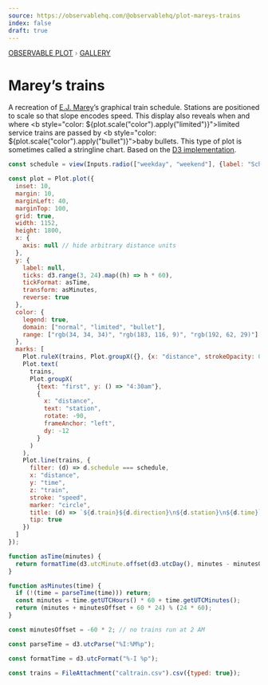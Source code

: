 ```yaml
---
source: https://observablehq.com/@observablehq/plot-mareys-trains
index: false
draft: true
---
```


<div style="color: grey; font: 13px/25.5px var(--sans-serif); text-transform: uppercase;"><h1 style="display: none;">Plot: Marey’s trains</h1><a href="/plot">Observable Plot</a> › <a href="/@observablehq/plot-gallery">Gallery</a></div>

# Marey’s trains

A recreation of [E.J. Marey](https://en.wikipedia.org/wiki/Étienne-Jules_Marey)’s graphical train schedule. Stations are positioned to scale so that slope encodes speed. This display also reveals when and where <b style="color: ${plot.scale("color").apply("limited")}">limited service trains</b> are passed by <b style="color: ${plot.scale("color").apply("bullet")}">baby bullets</b>. This type of plot is sometimes called a stringline chart. Based on the [D3 implementation](/@d3/mareys-trains).

```js
const schedule = view(Inputs.radio(["weekday", "weekend"], {label: "Schedule", value: "weekday"}));
```

```js echo
const plot = Plot.plot({
  inset: 10,
  margin: 10,
  marginLeft: 40,
  marginTop: 100,
  grid: true,
  width: 1152,
  height: 1800,
  x: {
    axis: null // hide arbitrary distance units
  },
  y: {
    label: null,
    ticks: d3.range(3, 24).map((h) => h * 60),
    tickFormat: asTime,
    transform: asMinutes,
    reverse: true
  },
  color: {
    legend: true,
    domain: ["normal", "limited", "bullet"],
    range: ["rgb(34, 34, 34)", "rgb(183, 116, 9)", "rgb(192, 62, 29)"]
  },
  marks: [
    Plot.ruleX(trains, Plot.groupX({}, {x: "distance", strokeOpacity: 0.1, strokeDasharray: 2})),
    Plot.text(
      trains,
      Plot.groupX(
        {text: "first", y: () => "4:30am"},
        {
          x: "distance",
          text: "station",
          rotate: -90,
          frameAnchor: "left",
          dy: -12
        }
      )
    ),
    Plot.line(trains, {
      filter: (d) => d.schedule === schedule,
      x: "distance",
      y: "time",
      z: "train",
      stroke: "speed",
      marker: "circle",
      title: (d) => `${d.train}${d.direction}\n${d.station}\n${d.time}`,
      tip: true
    })
  ]
});
```

```js echo
function asTime(minutes) {
  return formatTime(d3.utcMinute.offset(d3.utcDay(), minutes - minutesOffset));
}
```

```js echo
function asMinutes(time) {
  if (!(time = parseTime(time))) return;
  const minutes = time.getUTCHours() * 60 + time.getUTCMinutes();
  return (minutes + minutesOffset + 60 * 24) % (24 * 60);
}
```

```js echo
const minutesOffset = -60 * 2; // no trains run at 2 AM
```

```js echo
const parseTime = d3.utcParse("%I:%M%p");
```

```js echo
const formatTime = d3.utcFormat("%-I %p");
```

```js echo
const trains = FileAttachment("caltrain.csv").csv({typed: true});
```
